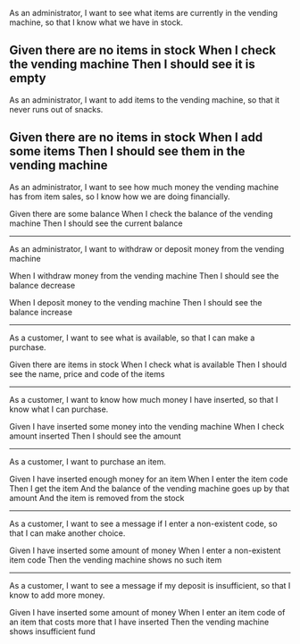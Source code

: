 As an administrator, I want to see what items are currently in the vending machine, so that I know what we have in stock.

Given there are no items in stock
When I check the vending machine
Then I should see it is empty
-------------------------------------------------
As an administrator, I want to add items to the vending machine, so that it never runs out of snacks.

Given there are no items in stock
When I add some items
Then I should see them in the vending machine
------------------------------------------------

As an administrator, I want to see how much money the vending machine has from item sales, so I know how we are doing financially.

Given there are some balance
When I check the balance of the vending machine
Then I should see the current balance

----------------------------------------------

As an administrator, I want to withdraw or deposit money from the vending machine

When I withdraw money from the vending machine
Then I should see the balance decrease

When I deposit money to the vending machine
Then I should see the balance increase

-------------------------------------------------------
As a customer, I want to see what is available, so that I can make a purchase.

Given there are items in stock
When I check what is available
Then I should see the name, price and code of the items

----------------------------------------
As a customer, I want to know how much money I have inserted, so that I know what I can purchase.

Given I have inserted some money into the vending machine
When I check amount inserted
Then I should see the amount

-----------------------------------------------
As a customer, I want to purchase an item.

Given I have inserted enough money for an item
When I enter the item code
Then I get the item
And the balance of the vending machine goes up by that amount
And the item is removed from the stock

-------------------------------------------------------------
As a customer, I want to see a message if I enter a non-existent code, so that I can make another choice.

Given I have inserted some amount of money
When I enter a non-existent item code
Then the vending machine shows no such item


---------------------------------------------------

As a customer, I want to see a message if my deposit is insufficient, so that I know to add more money.

Given I have inserted some amount of money
When I enter an item code of an item that costs more that I have inserted
Then the vending machine shows insufficient fund
